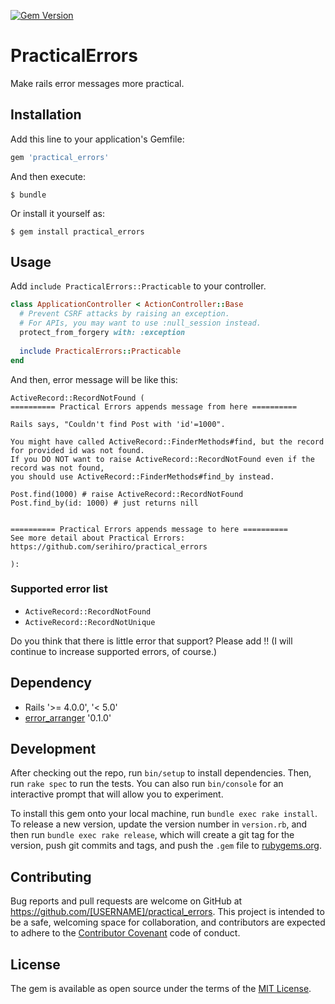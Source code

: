 [![Gem Version](https://badge.fury.io/rb/practical_errors.svg)](https://badge.fury.io/rb/practical_errors)

# PracticalErrors

Make rails error messages more practical.

## Installation

Add this line to your application's Gemfile:

```ruby
gem 'practical_errors'
```

And then execute:

    $ bundle

Or install it yourself as:

    $ gem install practical_errors

## Usage

Add `include PracticalErrors::Practicable` to your controller.

```ruby
class ApplicationController < ActionController::Base
  # Prevent CSRF attacks by raising an exception.
  # For APIs, you may want to use :null_session instead.
  protect_from_forgery with: :exception
  
  include PracticalErrors::Practicable
end
```

And then, error message will be like this:

```
ActiveRecord::RecordNotFound (
========== Practical Errors appends message from here ==========

Rails says, "Couldn't find Post with 'id'=1000".

You might have called ActiveRecord::FinderMethods#find, but the record for provided id was not found.
If you DO NOT want to raise ActiveRecord::RecordNotFound even if the record was not found,
you should use ActiveRecord::FinderMethods#find_by instead.

Post.find(1000) # raise ActiveRecord::RecordNotFound
Post.find_by(id: 1000) # just returns nill


========== Practical Errors appends message to here ==========
See more detail about Practical Errors: https://github.com/serihiro/practical_errors

):
```


### Supported error list
- `ActiveRecord::RecordNotFound`
- `ActiveRecord::RecordNotUnique`

Do you think that there is little error that support?
Please add !! (I will continue to increase supported errors, of course.)

## Dependency
- Rails '>= 4.0.0', '< 5.0'
- [error_arranger](https://github.com/serihiro/error_arranger) '0.1.0'

## Development

After checking out the repo, run `bin/setup` to install dependencies. Then, run `rake spec` to run the tests. You can also run `bin/console` for an interactive prompt that will allow you to experiment.

To install this gem onto your local machine, run `bundle exec rake install`. To release a new version, update the version number in `version.rb`, and then run `bundle exec rake release`, which will create a git tag for the version, push git commits and tags, and push the `.gem` file to [rubygems.org](https://rubygems.org).

## Contributing

Bug reports and pull requests are welcome on GitHub at https://github.com/[USERNAME]/practical_errors. This project is intended to be a safe, welcoming space for collaboration, and contributors are expected to adhere to the [Contributor Covenant](http://contributor-covenant.org) code of conduct.


## License

The gem is available as open source under the terms of the [MIT License](http://opensource.org/licenses/MIT).

